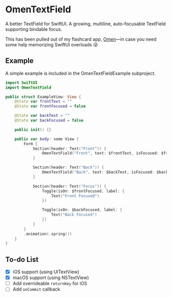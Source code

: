 # OmenTextField

A better TextField for SwiftUI. A growing, multiline, auto-focusable TextField supporting bindable focus.

This has been pulled out of my flashcard app, [Omen](https://omen.cards)—in case you need some help memorizing SwiftUI overloads 😜

## Example

A simple example is included in the OmenTextFieldExample subproject.

```swift
import SwiftUI
import OmenTextField

public struct ExampleView: View {
    @State var frontText = ""
    @State var frontFocused = false

    @State var backText = ""
    @State var backFocused = false

    public init() {}

    public var body: some View {
        Form {
            Section(header: Text("Front")) {
                OmenTextField("Front", text: $frontText, isFocused: $frontFocused)
            }

            Section(header: Text("Back")) {
                OmenTextField("Back", text: $backText, isFocused: $backFocused)
            }

            Section(header: Text("Focus")) {
                Toggle(isOn: $frontFocused, label: {
                    Text("Front Focused")
                })

                Toggle(isOn: $backFocused, label: {
                    Text("Back Focused")
                })
            }
        }
        .animation(.spring())
    }
}
```

## To-do List

- [x] iOS support (using UITextView)
- [x] macOS support (using NSTextView)
- [ ] Add overrideable `returnKey` for iOS
- [ ] Add `onCommit` callback
